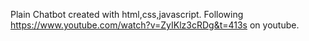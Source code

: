 Plain Chatbot created with html,css,javascript. 
Following https://www.youtube.com/watch?v=ZyIKlz3cRDg&t=413s on youtube. 
